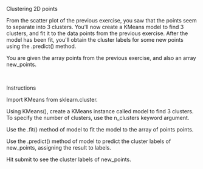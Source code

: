 Clustering 2D points

From the scatter plot of the previous exercise, you saw that the points seem to separate into 3 clusters. You'll now create a KMeans model to find 3 clusters, and fit it to the data points from the previous exercise. After the model has been fit, you'll obtain the cluster labels for some new points using the .predict() method.

You are given the array points from the previous exercise, and also an array new_points.

<br>

Instructions

Import KMeans from sklearn.cluster.

Using KMeans(), create a KMeans instance called model to find 3 clusters. To specify the number of clusters, use the n_clusters keyword argument.

Use the .fit() method of model to fit the model to the array of points points.

Use the .predict() method of model to predict the cluster labels of new_points, assigning the result to labels.

Hit submit to see the cluster labels of new_points.
